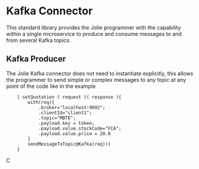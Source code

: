 # Kafka Connector

This standard library provides the Jolie programmer with the capability within a single microservice to produce and consume messages to and from several Kafka topics.

## Kafka Producer

The Jolie Kafka connector does not need to instantiate explicitly, this allows the programmer to send simple or complex messages to any topic at any point of the code like in the example

```jolie
    [ setQuotation ( request )( response ){
        with(req){
            .broker="localhost:9092";
            .clientId="client1";
            .topic="MBTE";
            .payload.key = token;
            .payload.value.stockCode="FCA";
            .payload.value.price = 20.0
        }
        sendMessageToTopic@Kafka(req)()
    }
```
C


